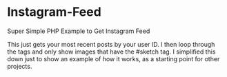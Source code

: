 Instagram-Feed
==============

Super Simple PHP Example to Get Instagram Feed

This just gets your most recent posts by your user ID.  I then loop through the tags and only show images that have the #sketch tag.  I simplified this down just to show an example of how it works, as a starting point for other projects.
